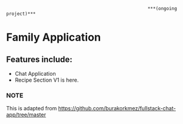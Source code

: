                                                          ***(ongoing project)***
# Family Application

## Features include:
* Chat Application
* Recipe Section V1 is here.



### NOTE

This is adapted from https://github.com/burakorkmez/fullstack-chat-app/tree/master

